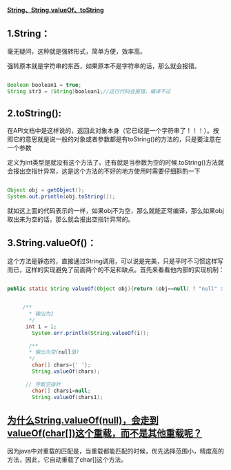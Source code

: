 #### [String、String.valueOf、toString](http://blog.csdn.net/u012467492/article/details/52995489)

1.String：
---------

毫无疑问，这种就是强转形式，简单方便，效率高。

强转原本就是字符串的东西，如果原本不是字符串的话，那么就会报错。

```java

Boolean boolean1 = true;         
String str3 = (String)boolean1;//这行代码会报错，编译不过

```

2.toString():
---------------

在API文档中是这样说的，返回此对象本身（它已经是一个字符串了！！！）。按照它的意思就是说一般的对象或者参数都是有toString()的方法的，只是要注意在一个参数

定义为int类型是就没有这个方法了。还有就是当参数为空的时候.toString()方法就会报出空指针异常，这是这个方法的不好的地方使用时需要仔细斟酌一下

```java

Object obj = getObject();
System.out.println(obj.toString());

```

就如这上面的代码表示的一样，如果obj不为空，那么就能正常编译，那么如果obj取出来为空的话，那么就会报出空指针异常的。

3.String.valueOf()：
-------------------

这个方法是静态的，直接通过String调用，可以说是完美，只是平时不习惯这样写而已，这样的实现避免了前面两个的不足和缺点。首先来看看他内部的实现机制：

```java

public static String valueOf(Object obj){return (obj==null) ? "null" : obj.toString()};

```

```java
 
     /**
	   * 输出为1
	   */  
	  int i = 1;
		System.err.println(String.valueOf(i));
		
	   /**
	   * 输出为空(null值) 
	   */   
        char[] chars={' '};  
        String.valueOf(chars); 
        
      // 导致空指针  
        char[] chars1=null;  
        String.valueOf(chars1);  

```

[为什么String.valueOf(null)，会走到valueOf(char[])这个重载，而不是其他重载呢？](http://blog.csdn.net/yangzhaomuma/article/details/51173138)
-------------------------------------------------------------------------

因为java中对重载的匹配是，当重载都能匹配的时候，优先选择范围小，精度高的方法，因此，它自动重载了char[]这个方法。



